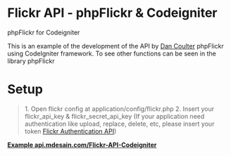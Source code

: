 Flickr API - phpFlickr & Codeigniter
======================

phpFlickr for Codeigniter

This is an example of the development of the API by <a href="https://github.com/dan-coulter/phpflickr/">Dan Coulter</a> phpFlickr using CodeIgniter framework. 
To see other functions can be seen in the library phpFlickr

<h1>Setup</h1>
<blockquote>
	1. Open flickr config at application/config/flickr.php
	2. Insert your flickr_api_key & flickr_secret_api_key 
	   (If your application need authentication like upload, replace, delete, etc, 
	   please insert your token <a href="https://www.flickr.com/services/api/auth.spec.html">Flickr Authentication API</a>)
</blockquote>

<strong><a href="http://api.mdesain.com/Flickr-API-Codeigniter/">Example api.mdesain.com/Flickr-API-Codeigniter</a></strong>